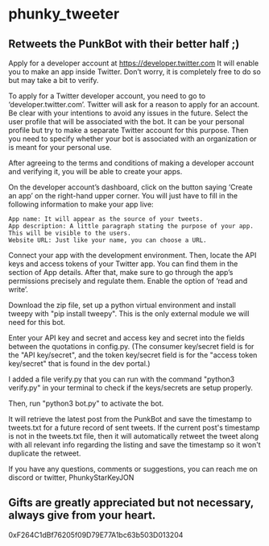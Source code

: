 # phunky_tweeter
## Retweets the PunkBot with their better half ;)

Apply for a developer account at https://developer.twitter.com It will enable you to make an app inside Twitter. Don’t worry, it is completely free to do so but may take a bit to verify. 

To apply for a Twitter developer account, you need to go to ‘developer.twitter.com’. Twitter will ask for a reason to apply for an account. Be clear with your intentions to avoid any issues in the future. Select the user profile that will be associated with the bot. It can be your personal profile but try to make a separate Twitter account for this purpose. Then you need to specify whether your bot is associated with an organization or is meant for your personal use. 

After agreeing to the terms and conditions of making a developer account and verifying it, you will be able to create your apps.

On the developer account’s dashboard, click on the button saying ‘Create an app’ on the right-hand upper corner. You will just have to fill in the following information to make your app live:

    App name: It will appear as the source of your tweets.
    App description: A little paragraph stating the purpose of your app. This will be visible to the users.
    Website URL: Just like your name, you can choose a URL.
    
Connect your app with the development environment. Then, locate the API keys and access tokens of your Twitter app. You can find them in the section of App details. After that, make sure to go through the app’s permissions precisely and regulate them. Enable the option of ‘read and write’.

Download the zip file, set up a python virtual environment and install tweepy with "pip install tweepy". This is the only external module we will need for this bot.

Enter your API key and secret and access key and secret into the fields between the quotations in config.py. (The consumer key/secret field is for the "API key/secret", and the token key/secret field is for the "access token key/secret" that is found in the dev portal.)

I added a file verify.py that you can run with the command "python3 verify.py" in your terminal to check if the keys/secrets are setup properly.

Then, run "python3 bot.py" to activate the bot.

It will retrieve the latest post from the PunkBot and save the timestamp to tweets.txt for a future record of sent tweets. If the current post's timestamp is not in the tweets.txt file, then it will automatically retweet the tweet along with all relevant info regarding the listing and save the timestamp so it won't duplicate the retweet.


If you have any questions, comments or suggestions, you can reach me on discord or twitter, 
PhunkyStarKeyJON

## Gifts are greatly appreciated but not necessary, always give from your heart.
0xF264C1dBf76205f09D79E77A1bc63b503D013204

